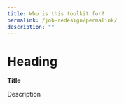 ```yaml
---
title: Who is this toolkit for?
permalink: /job-redesign/permalink/
description: ""
---
```

# Heading


**Title**

Description